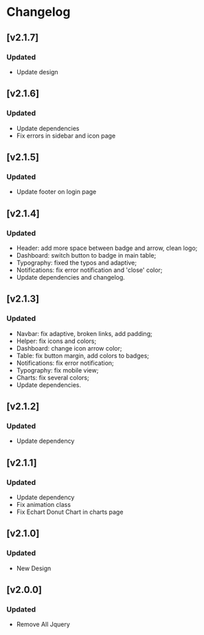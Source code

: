 # Changelog

## [v2.1.7]

### Updated

- Update design

## [v2.1.6]

### Updated

- Update dependencies
- Fix errors in sidebar and icon page

## [v2.1.5]

### Updated

- Update footer on login page

## [v2.1.4]

### Updated

- Header: add more space between badge and arrow, clean logo;
- Dashboard: switch button to badge in main table;
- Typography: fixed the typos and adaptive;
- Notifications: fix error notification and 'close' color;
- Update dependencies and changelog.

## [v2.1.3]

### Updated

- Navbar: fix adaptive, broken links, add padding;
- Helper: fix icons and colors;
- Dashboard: change icon arrow color;
- Table: fix button margin, add colors to badges;
- Notifications: fix error notification;
- Typography: fix mobile view;
- Charts: fix several colors;
- Update dependencies.

## [v2.1.2]

### Updated

- Update dependency

## [v2.1.1]

### Updated

- Update dependency
- Fix animation class
- Fix Echart Donut Chart in charts page

## [v2.1.0]

### Updated

- New Design

## [v2.0.0]

### Updated

- Remove All Jquery
